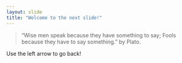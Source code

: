 ```yaml
---
layout: slide
title: "Welcome to the next slide!"
---
```

> “Wise men speak because they have something to say; Fools because they have to say something.” by Plato.

Use the left arrow to go back!
